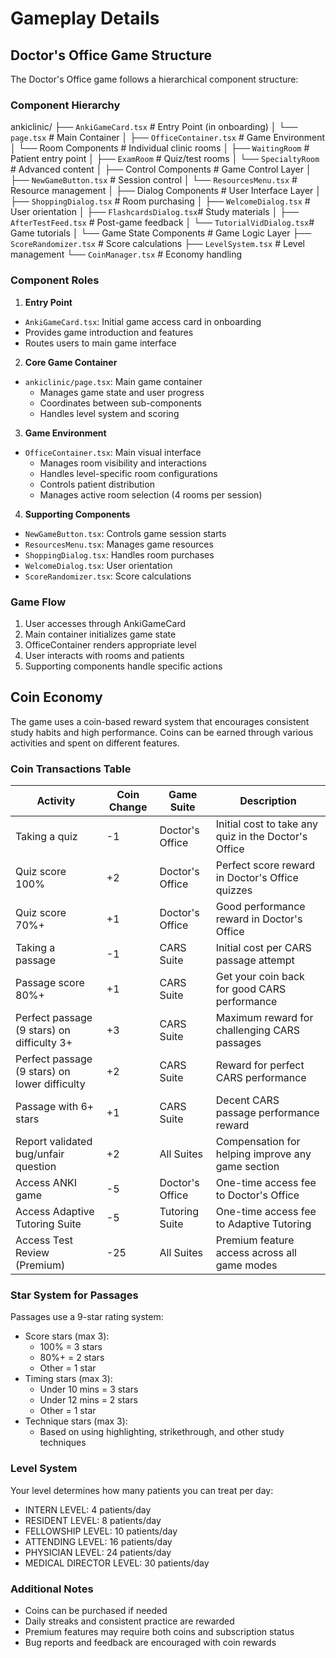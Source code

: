 # Gameplay Details

## Doctor's Office Game Structure
The Doctor's Office game follows a hierarchical component structure:

### Component Hierarchy

ankiclinic/
├── `AnkiGameCard.tsx`            # Entry Point (in onboarding)
│
└── `page.tsx`                    # Main Container
    │
    ├── `OfficeContainer.tsx`     # Game Environment
    │   └── Room Components       # Individual clinic rooms
    │       ├── `WaitingRoom`     # Patient entry point
    │       ├── `ExamRoom`        # Quiz/test rooms
    │       └── `SpecialtyRoom`   # Advanced content
    │
    ├── Control Components        # Game Control Layer
    │   ├── `NewGameButton.tsx`   # Session control
    │   └── `ResourcesMenu.tsx`   # Resource management
    │
    ├── Dialog Components         # User Interface Layer
    │   ├── `ShoppingDialog.tsx`  # Room purchasing
    │   ├── `WelcomeDialog.tsx`   # User orientation
    │   ├── `FlashcardsDialog.tsx`# Study materials
    │   ├── `AfterTestFeed.tsx`   # Post-game feedback
    │   └── `TutorialVidDialog.tsx`# Game tutorials
    │
    └── Game State Components     # Game Logic Layer
        ├── `ScoreRandomizer.tsx` # Score calculations
        ├── `LevelSystem.tsx`     # Level management
        └── `CoinManager.tsx`     # Economy handling

### Component Roles 
1. **Entry Point**
- `AnkiGameCard.tsx`: Initial game access card in onboarding
- Provides game introduction and features
- Routes users to main game interface

2. **Core Game Container**
- `ankiclinic/page.tsx`: Main game container
  - Manages game state and user progress
  - Coordinates between sub-components
  - Handles level system and scoring

3. **Game Environment**
- `OfficeContainer.tsx`: Main visual interface
  - Manages room visibility and interactions
  - Handles level-specific room configurations
  - Controls patient distribution
  - Manages active room selection (4 rooms per session)

4. **Supporting Components**
- `NewGameButton.tsx`: Controls game session starts
- `ResourcesMenu.tsx`: Manages game resources
- `ShoppingDialog.tsx`: Handles room purchases
- `WelcomeDialog.tsx`: User orientation
- `ScoreRandomizer.tsx`: Score calculations

### Game Flow
1. User accesses through AnkiGameCard
2. Main container initializes game state
3. OfficeContainer renders appropriate level
4. User interacts with rooms and patients
5. Supporting components handle specific actions

## Coin Economy
The game uses a coin-based reward system that encourages consistent study habits and high performance. Coins can be earned through various activities and spent on different features.

### Coin Transactions Table

| Activity | Coin Change | Game Suite | Description |
|----------|-------------|------------|-------------|
| Taking a quiz | -1 | Doctor's Office | Initial cost to take any quiz in the Doctor's Office |
| Quiz score 100% | +2 | Doctor's Office | Perfect score reward in Doctor's Office quizzes |
| Quiz score 70%+ | +1 | Doctor's Office | Good performance reward in Doctor's Office |
| Taking a passage | -1 | CARS Suite | Initial cost per CARS passage attempt |
| Passage score 80%+ | +1 | CARS Suite | Get your coin back for good CARS performance |
| Perfect passage (9 stars) on difficulty 3+ | +3 | CARS Suite | Maximum reward for challenging CARS passages |
| Perfect passage (9 stars) on lower difficulty | +2 | CARS Suite | Reward for perfect CARS performance |
| Passage with 6+ stars | +1 | CARS Suite | Decent CARS passage performance reward |
| Report validated bug/unfair question | +2 | All Suites | Compensation for helping improve any game section |
| Access ANKI game | -5 | Doctor's Office | One-time access fee to Doctor's Office |
| Access Adaptive Tutoring Suite | -5 | Tutoring Suite | One-time access fee to Adaptive Tutoring |
| Access Test Review (Premium) | -25 | All Suites | Premium feature access across all game modes |

### Star System for Passages
Passages use a 9-star rating system:
- Score stars (max 3):
  - 100% = 3 stars
  - 80%+ = 2 stars
  - Other = 1 star
- Timing stars (max 3):
  - Under 10 mins = 3 stars
  - Under 12 mins = 2 stars
  - Other = 1 star
- Technique stars (max 3):
  - Based on using highlighting, strikethrough, and other study techniques

### Level System
Your level determines how many patients you can treat per day:
- INTERN LEVEL: 4 patients/day
- RESIDENT LEVEL: 8 patients/day
- FELLOWSHIP LEVEL: 10 patients/day
- ATTENDING LEVEL: 16 patients/day
- PHYSICIAN LEVEL: 24 patients/day
- MEDICAL DIRECTOR LEVEL: 30 patients/day

### Additional Notes
- Coins can be purchased if needed
- Daily streaks and consistent practice are rewarded
- Premium features may require both coins and subscription status
- Bug reports and feedback are encouraged with coin rewards 